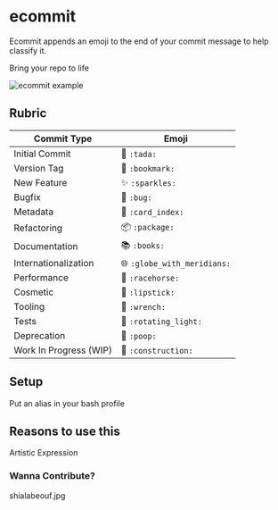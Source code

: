 # ecommit

Ecommit appends an emoji to the end of your commit message to help classify it.

Bring your repo to life

![ecommit example](https://media.giphy.com/media/3o6Zt6cVCAdKITMNZ6/source.gif)


## Rubric

Commit Type | Emoji
----------  | -------------
Initial Commit | :tada: `:tada:`
Version Tag | :bookmark: `:bookmark:`
New Feature | :sparkles: `:sparkles:`
Bugfix | :bug: `:bug:`
Metadata | :card_index: `:card_index:`
Refactoring | :package: `:package:`
Documentation | :books: `:books:`
Internationalization | :globe_with_meridians: `:globe_with_meridians:`
Performance | :racehorse: `:racehorse:`
Cosmetic | :lipstick: `:lipstick:`
Tooling | :wrench: `:wrench:`
Tests | :rotating_light: `:rotating_light:`
Deprecation | :poop: `:poop:`
Work In Progress (WIP) | :construction: `:construction:`

## Setup
Put an alias in your bash profile

## Reasons to use this
Artistic Expression

### Wanna Contribute?
shialabeouf.jpg


